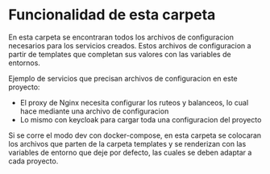 # Funcionalidad de esta carpeta

En esta carpeta se encontraran todos los archivos de configuracion necesarios para los servicios creados.
Estos archivos de configuracion a partir de templates que completan sus valores con las variables de entornos.

Ejemplo de servicios que precisan archivos de configuracion en este proyecto:

- El proxy de Nginx necesita configurar los ruteos y balanceos, lo cual hace mediante una archivo de configuracion
- Lo mismo con keycloak para cargar toda una configuracion del proyecto

Si se corre el modo dev con docker-compose, en esta carpeta se colocaran los archivos que parten de la carpeta templates y se renderizan con las variables de entorno que deje por defecto, las cuales se deben adaptar a cada proyecto.